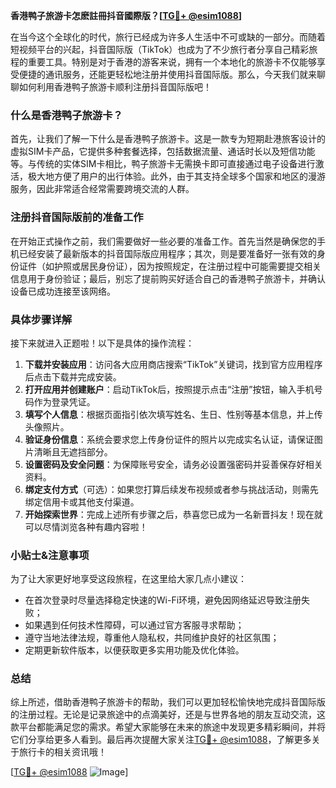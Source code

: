 **香港鸭子旅游卡怎麽註冊抖音國際版？[[TG💪+ @esim1088](https://t.me/s/esim1088)]**

在当今这个全球化的时代，旅行已经成为许多人生活中不可或缺的一部分。而随着短视频平台的兴起，抖音国际版（TikTok）也成为了不少旅行者分享自己精彩旅程的重要工具。特别是对于香港的游客来说，拥有一个本地化的旅游卡不仅能够享受便捷的通讯服务，还能更轻松地注册并使用抖音国际版。那么，今天我们就来聊聊如何利用香港鸭子旅游卡顺利注册抖音国际版吧！

### 什么是香港鸭子旅游卡？

首先，让我们了解一下什么是香港鸭子旅游卡。这是一款专为短期赴港旅客设计的虚拟SIM卡产品，它提供多种套餐选择，包括数据流量、通话时长以及短信功能等。与传统的实体SIM卡相比，鸭子旅游卡无需换卡即可直接通过电子设备进行激活，极大地方便了用户的出行体验。此外，由于其支持全球多个国家和地区的漫游服务，因此非常适合经常需要跨境交流的人群。

### 注册抖音国际版前的准备工作

在开始正式操作之前，我们需要做好一些必要的准备工作。首先当然是确保您的手机已经安装了最新版本的抖音国际版应用程序；其次，则是要准备好一张有效的身份证件（如护照或居民身份证），因为按照规定，在注册过程中可能需要提交相关信息用于身份验证；最后，别忘了提前购买好适合自己的香港鸭子旅游卡，并确认设备已成功连接至该网络。

### 具体步骤详解

接下来就进入正题啦！以下是具体的操作流程：

1. **下载并安装应用**：访问各大应用商店搜索“TikTok”关键词，找到官方应用程序后点击下载并完成安装。
2. **打开应用并创建账户**：启动TikTok后，按照提示点击“注册”按钮，输入手机号码作为登录凭证。
3. **填写个人信息**：根据页面指引依次填写姓名、生日、性别等基本信息，并上传头像照片。
4. **验证身份信息**：系统会要求您上传身份证件的照片以完成实名认证，请保证图片清晰且无遮挡部分。
5. **设置密码及安全问题**：为保障账号安全，请务必设置强密码并妥善保存好相关资料。
6. **绑定支付方式**（可选）：如果您打算后续发布视频或者参与挑战活动，则需先绑定信用卡或其他支付渠道。
7. **开始探索世界**：完成上述所有步骤之后，恭喜您已成为一名新晋抖友！现在就可以尽情浏览各种有趣内容啦！

### 小贴士&注意事项

为了让大家更好地享受这段旅程，在这里给大家几点小建议：
- 在首次登录时尽量选择稳定快速的Wi-Fi环境，避免因网络延迟导致注册失败；
- 如果遇到任何技术性障碍，可以通过官方客服寻求帮助；
- 遵守当地法律法规，尊重他人隐私权，共同维护良好的社区氛围；
- 定期更新软件版本，以便获取更多实用功能及优化体验。

### 总结

综上所述，借助香港鸭子旅游卡的帮助，我们可以更加轻松愉快地完成抖音国际版的注册过程。无论是记录旅途中的点滴美好，还是与世界各地的朋友互动交流，这款平台都能满足您的需求。希望大家能够在未来的旅途中发现更多精彩瞬间，并将它们分享给更多人看到。最后再次提醒大家关注[TG💪+ @esim1088](https://t.me/s/esim1088)，了解更多关于旅行卡的相关资讯哦！

[[TG💪+ @esim1088](https://t.me/s/esim1088) ![Image](https://i.postimg.cc/4NQfJmqS/Snipaste-2025-05-13-00-14-12.png)]